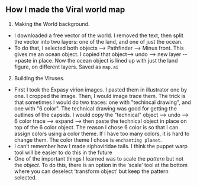 ## How I made the Viral world map
1. Making the World background.
 - I downloaded a free vector of the world. I removed the text, then split the vector into two layers: one of the land, and one of just the ocean. 
 - To do that, I selected both objects --> Pathfinder --> Minus front. This gives me an ocean object. I copied that object--> undo --> new layer -- >paste in place. Now the ocean object is lined up with just the land figure, on different layers. Saved as `map.ai` 

2. Building the Viruses. 
 - First I took the Expasy virion images. I pasted them in illustrator one by one. I cropped the image. Then, I would image trace them. The trick is that sometimes I would do two traces: one with "techincal drawing", and one with "6 color". The technical drawing was good for getting the outlines of the capsids. I would copy the "technical" object --> undo --> 6 color trace --> expand --> then paste the technical object in place on top of the 6 color object. The reason I chose 6 color is so that I can assign colors using a color theme. If I have too many colors, it is hard to change them. The color theme I chose is `enchanting planet`.
 - I can’t remember how I made siphoviridae tails. I think the puppet warp tool will be easier to do this in the future
 - One of the important things I learned was to scale the *pattern* but not the *object*. To do this, there is an option in the ‘scale’ tool at the bottom where you can deselect ‘transform object’ but keep the pattern selected.
